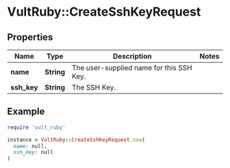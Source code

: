 # VultRuby::CreateSshKeyRequest

## Properties

| Name | Type | Description | Notes |
| ---- | ---- | ----------- | ----- |
| **name** | **String** | The user-supplied name for this SSH Key. |  |
| **ssh_key** | **String** | The SSH Key. |  |

## Example

```ruby
require 'vult_ruby'

instance = VultRuby::CreateSshKeyRequest.new(
  name: null,
  ssh_key: null
)
```

